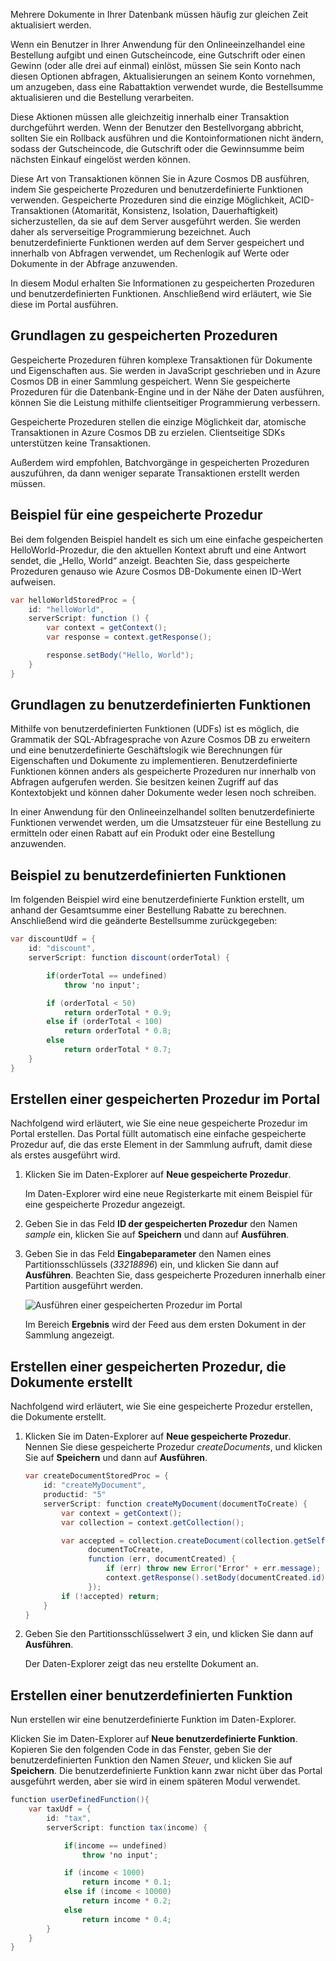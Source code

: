 Mehrere Dokumente in Ihrer Datenbank müssen häufig zur gleichen Zeit aktualisiert werden. 

Wenn ein Benutzer in Ihrer Anwendung für den Onlineeinzelhandel eine Bestellung aufgibt und einen Gutscheincode, eine Gutschrift oder einen Gewinn (oder alle drei auf einmal) einlöst, müssen Sie sein Konto nach diesen Optionen abfragen, Aktualisierungen an seinem Konto vornehmen, um anzugeben, dass eine Rabattaktion verwendet wurde, die Bestellsumme aktualisieren und die Bestellung verarbeiten.

Diese Aktionen müssen alle gleichzeitig innerhalb einer Transaktion durchgeführt werden. Wenn der Benutzer den Bestellvorgang abbricht, sollten Sie ein Rollback ausführen und die Kontoinformationen nicht ändern, sodass der Gutscheincode, die Gutschrift oder die Gewinnsumme beim nächsten Einkauf eingelöst werden können.

Diese Art von Transaktionen können Sie in Azure Cosmos DB ausführen, indem Sie gespeicherte Prozeduren und benutzerdefinierte Funktionen verwenden. Gespeicherte Prozeduren sind die einzige Möglichkeit, ACID-Transaktionen (Atomarität, Konsistenz, Isolation, Dauerhaftigkeit) sicherzustellen, da sie auf dem Server ausgeführt werden. Sie werden daher als serverseitige Programmierung bezeichnet. Auch benutzerdefinierte Funktionen werden auf dem Server gespeichert und innerhalb von Abfragen verwendet, um Rechenlogik auf Werte oder Dokumente in der Abfrage anzuwenden. 

In diesem Modul erhalten Sie Informationen zu gespeicherten Prozeduren und benutzerdefinierten Funktionen. Anschließend wird erläutert, wie Sie diese im Portal ausführen.

## <a name="stored-procedure-basics"></a>Grundlagen zu gespeicherten Prozeduren

Gespeicherte Prozeduren führen komplexe Transaktionen für Dokumente und Eigenschaften aus. Sie werden in JavaScript geschrieben und in Azure Cosmos DB in einer Sammlung gespeichert. Wenn Sie gespeicherte Prozeduren für die Datenbank-Engine und in der Nähe der Daten ausführen, können Sie die Leistung mithilfe clientseitiger Programmierung verbessern.

Gespeicherte Prozeduren stellen die einzige Möglichkeit dar, atomische Transaktionen in Azure Cosmos DB zu erzielen. Clientseitige SDKs unterstützen keine Transaktionen.

Außerdem wird empfohlen, Batchvorgänge in gespeicherten Prozeduren auszuführen, da dann weniger separate Transaktionen erstellt werden müssen.

<!--TODO: Ideally I'd like to list some cases where a stored procedure is not the best option.-->

## <a name="stored-procedure-example"></a>Beispiel für eine gespeicherte Prozedur

Bei dem folgenden Beispiel handelt es sich um eine einfache gespeicherten HelloWorld-Prozedur, die den aktuellen Kontext abruft und eine Antwort sendet, die „Hello, World“ anzeigt. Beachten Sie, dass gespeicherte Prozeduren genauso wie Azure Cosmos DB-Dokumente einen ID-Wert aufweisen.

```java
var helloWorldStoredProc = {
    id: "helloWorld",
    serverScript: function () {
        var context = getContext();
        var response = context.getResponse();

        response.setBody("Hello, World");
    }
}
```

## <a name="user-defined-function-basics"></a>Grundlagen zu benutzerdefinierten Funktionen

Mithilfe von benutzerdefinierten Funktionen (UDFs) ist es möglich, die Grammatik der SQL-Abfragesprache von Azure Cosmos DB zu erweitern und eine benutzerdefinierte Geschäftslogik wie Berechnungen für Eigenschaften und Dokumente zu implementieren. Benutzerdefinierte Funktionen können anders als gespeicherte Prozeduren nur innerhalb von Abfragen aufgerufen werden. Sie besitzen keinen Zugriff auf das Kontextobjekt und können daher Dokumente weder lesen noch schreiben.

In einer Anwendung für den Onlineeinzelhandel sollten benutzerdefinierte Funktionen verwendet werden, um die Umsatzsteuer für eine Bestellung zu ermitteln oder einen Rabatt auf ein Produkt oder eine Bestellung anzuwenden.

## <a name="user-defined-function-example"></a>Beispiel zu benutzerdefinierten Funktionen

Im folgenden Beispiel wird eine benutzerdefinierte Funktion erstellt, um anhand der Gesamtsumme einer Bestellung Rabatte zu berechnen. Anschließend wird die geänderte Bestellsumme zurückgegeben:

```java
var discountUdf = {
    id: "discount",
    serverScript: function discount(orderTotal) {

        if(orderTotal == undefined) 
            throw 'no input';

        if (orderTotal < 50) 
            return orderTotal * 0.9;
        else if (orderTotal < 100) 
            return orderTotal * 0.8;
        else
            return orderTotal * 0.7;
    }
}
```

## <a name="create-a-stored-procedure-in-the-portal"></a>Erstellen einer gespeicherten Prozedur im Portal

Nachfolgend wird erläutert, wie Sie eine neue gespeicherte Prozedur im Portal erstellen. Das Portal füllt automatisch eine einfache gespeicherte Prozedur auf, die das erste Element in der Sammlung aufruft, damit diese als erstes ausgeführt wird.

1. Klicken Sie im Daten-Explorer auf **Neue gespeicherte Prozedur**.

    Im Daten-Explorer wird eine neue Registerkarte mit einem Beispiel für eine gespeicherte Prozedur angezeigt.

  <!--TODO: Insert animated .gif of creating the stored procedure.-->

2. Geben Sie in das Feld **ID der gespeicherten Prozedur** den Namen *sample* ein, klicken Sie auf **Speichern** und dann auf **Ausführen**.


3. Geben Sie in das Feld **Eingabeparameter** den Namen eines Partitionsschlüssels (*33218896*) ein, und klicken Sie dann auf **Ausführen**. Beachten Sie, dass gespeicherte Prozeduren innerhalb einer Partition ausgeführt werden.

    ![Ausführen einer gespeicherten Prozedur im Portal](../media/6-stored-procedure.gif)

    Im Bereich **Ergebnis** wird der Feed aus dem ersten Dokument in der Sammlung angezeigt.

## <a name="create-a-stored-procedure-that-creates-documents"></a>Erstellen einer gespeicherten Prozedur, die Dokumente erstellt

Nachfolgend wird erläutert, wie Sie eine gespeicherte Prozedur erstellen, die Dokumente erstellt.

1. Klicken Sie im Daten-Explorer auf **Neue gespeicherte Prozedur**. Nennen Sie diese gespeicherte Prozedur *createDocuments*, und klicken Sie auf **Speichern** und dann auf **Ausführen**.

    ```java
    var createDocumentStoredProc = {
        id: "createMyDocument",
        productid: "5"
        serverScript: function createMyDocument(documentToCreate) {
            var context = getContext();
            var collection = context.getCollection();
    
            var accepted = collection.createDocument(collection.getSelfLink(),
                  documentToCreate,
                  function (err, documentCreated) {
                      if (err) throw new Error('Error' + err.message);
                      context.getResponse().setBody(documentCreated.id)
                  });
            if (!accepted) return;
        }
    }
    ```

<!--TODO: Need to fix code above.-->

2. Geben Sie den Partitionsschlüsselwert *3* ein, und klicken Sie dann auf **Ausführen**.

    Der Daten-Explorer zeigt das neu erstellte Dokument an. 

## <a name="create-a-user-defined-function"></a>Erstellen einer benutzerdefinierten Funktion

Nun erstellen wir eine benutzerdefinierte Funktion im Daten-Explorer.

Klicken Sie im Daten-Explorer auf **Neue benutzerdefinierte Funktion**. Kopieren Sie den folgenden Code in das Fenster, geben Sie der benutzerdefinierten Funktion den Namen *Steuer*, und klicken Sie auf **Speichern**. Die benutzerdefinierte Funktion kann zwar nicht über das Portal ausgeführt werden, aber sie wird in einem späteren Modul verwendet.

```java
function userDefinedFunction(){
    var taxUdf = {
        id: "tax",
        serverScript: function tax(income) {

            if(income == undefined) 
                throw 'no input';

            if (income < 1000) 
                return income * 0.1;
            else if (income < 10000) 
                return income * 0.2;
            else
                return income * 0.4;
        }
    }
}
```

